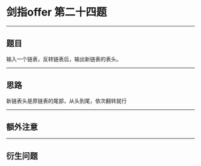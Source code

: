 # 剑指offer 第二十四题 
***
## 题目 
输入一个链表，反转链表后，输出新链表的表头。
***
## 思路
 新链表头是原链表的尾部，从头到尾，依次翻转就行
***
## 额外注意 

***
## 衍生问题


